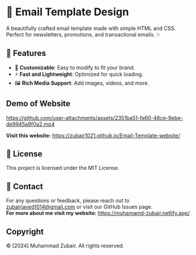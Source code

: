 # 📧 Email Template Design

A beautifully crafted email template made with simple HTML and CSS. Perfect for newsletters, promotions, and transactional emails. ✨

## 🚀 Features

- 🎨 **Customizable**: Easy to modify to fit your brand.
- ⚡ **Fast and Lightweight**: Optimized for quick loading.
- 🖼️ **Rich Media Support**: Add images, videos, and more.

## Demo of Website
https://github.com/user-attachments/assets/2351ba51-fe60-48ce-9ebe-de9945a9f0a2.mp4

**Visit this website:** https://zubair1021.github.io/Email-Template-website/

## 📄 License
This project is licensed under the MIT License.

## 💬 Contact
For any questions or feedback, please reach out to zubairjaved1014@gmail.com or visit our GitHub Issues page.\
**For more about me visit my website:** https://muhamamd-zubair.netlify.app/

## Copyright
© [2024] Muhammad Zubair. All rights reserved.




